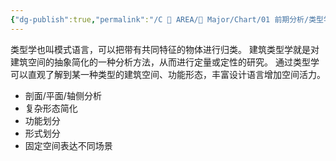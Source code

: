 ```yaml
---
{"dg-publish":true,"permalink":"/C 📔 AREA/🌳 Major/Chart/01 前期分析/类型学分析/","title":"类型学分析","noteIcon":"1","created":"2024-07-04T13:45:17.000+08:00","updated":"2024-11-05T23:48:30.008+08:00"}
---
```


类型学也叫模式语言，可以把带有共同特征的物体进行归类。
建筑类型学就是对建筑空间的抽象简化的一种分析方法，从而进行定量或定性的研究。
通过类型学可以直观了解到某一种类型的建筑空间、功能形态，丰富设计语言增加空间活力。
-   剖面/平面/轴侧分析
-   复杂形态简化
-   功能划分
-   形式划分
-   固定空间表达不同场景